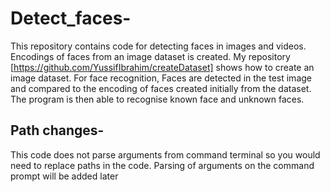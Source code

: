 # Detect_faces-
This repository contains code for detecting faces in images and videos. Encodings of faces from an image dataset is created. My repository [https://github.com/YussifIbrahim/createDataset] shows how to create an image dataset. For face recognition, Faces are detected in the test image and compared to the encoding of faces created initially from the dataset. The program is then able to recognise known face and unknown faces.

## Path changes-
This code does not parse arguments from command terminal so you would need to replace paths in the code. Parsing of arguments on the command prompt will be added later
